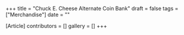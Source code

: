 +++
title = "Chuck E. Cheese Alternate Coin Bank"
draft = false
tags = ["Merchandise"]
date = ""

[Article]
contributors = []
gallery = []
+++